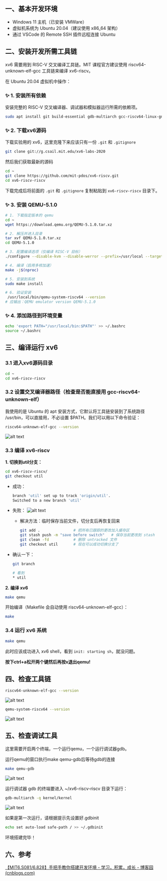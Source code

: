 ## 一、基本开发环境

- Windows 11 主机（已安装 VMWare）
- 虚拟机系统为 Ubuntu 20.04（建议使用 x86_64 架构）
- 通过 VSCode 的 Remote SSH 插件远程连接 Ubuntu

## 二、安装开发所需工具链

xv6 需要用到 RISC-V 交叉编译工具链。MIT 课程官方建议使用 riscv64-unknown-elf-gcc 工具链来编译 xv6-riscv。

在 Ubuntu 20.04 虚拟机中操作：


### ✨ **1. 安装所有依赖**

安装完整的 RISC-V 交叉编译器、调试器和模拟器运行所需的依赖项。

```bash
sudo apt install git build-essential gdb-multiarch gcc-riscv64-linux-gnu binutils-riscv64-linux-gnu libglib2.0-dev libpixman-1-dev ninja-build gcc-riscv64-unknown-elf
```

### ✨ **2. 下载xv6源码**

下载实验用的 xv6，这里克隆下来应该只有一份 `.git` 和 `.gitignore`
```bash
git clone git://g.csail.mit.edu/xv6-labs-2020
```

然后我们获取最新的源码
```bash
cd ~
git clone https://github.com/mit-pdos/xv6-riscv.git
cd xv6-riscv-riscv
```

下载完成后将前面的 `.git` 和 `.gitignore` 复制粘贴到 `xv6-riscv-riscv` 目录下。


### ✨ **3. 安装 QEMU-5.1.0**

```bash
# 1. 下载指定版本的 qemu
cd ~
wget https://download.qemu.org/QEMU-5.1.0.tar.xz

# 2. 解压并进入目录
tar xvf QEMU-5.1.0.tar.xz
cd QEMU-5.1.0

# 3. 配置编译选项（仅编译 RISC-V 目标）
./configure --disable-kvm --disable-werror --prefix=/usr/local --target-list=riscv64-softmmu

# 4. 编译（启用多核加速）
make -j$(nproc)

# 5. 安装到系统
sudo make install

# 6. 验证安装
 /usr/local/bin/qemu-system-riscv64 --version
# 应输出：QEMU emulator version QEMU-5.1.0
```

### ✨ **4. 添加路径到环境变量**

```bash
echo 'export PATH="/usr/local/bin:$PATH"' >> ~/.bashrc
source ~/.bashrc
```

## 三、编译运行 xv6

### **3.1 进入xv6源码目录**

```bash
cd ~
cd xv6-riscv-riscv
```

### 3.2 设置交叉编译器路径（检查是否能直接用 gcc-riscv64-unknown-elf）

我使用的是 Ubuntu 的 apt 安装方式，它默认将工具链安装到了系统路径 /usr/bin，可以直接用，不必设置 $PATH。我们可以用以下命令验证：

```bash
riscv64-unknown-elf-gcc --version
```

![alt text](lab0-assert/image-4.png)


### 3.3 编译 xv6-riscv


**1. 切换到util分支：**

```bash
cd xv6-riscv-riscv/
git checkout util
```

- 成功：
    ```bash
    branch 'util' set up to track 'origin/util'.
    Switched to a new branch 'util'
    ```

- 失败：
![alt text](lab0-assert/image11.png)

  - 解决方法：临时保存当前文件，切分支后再恢复回来
    ```bash
    git add .               # 把所有已跟踪的更改加入缓存区
    git stash push -m "save before switch"   # 保存当前更改到 stash
    git clean -fd           # 删除 untracked 文件
    git checkout util       # 现在可以成功切换分支了
    ```
- 确认一下：

    ```bash
    git branch
    ```
    ```bash
    # 看到
    * util
    ```

**2. 编译 xv6**

```bash
make qemu
```



开始编译（Makefile 会自动使用 riscv64-unknown-elf-gcc）：

```bash
make
```

### 3.4 运行 xv6 系统

```bash
make qemu
```
此时应该成功进入 xv6 shell，看到 `init: starting sh`，就没问题。

**按下ctrl+a松开两个键然后再按x退出qemu!**


## 四、检查工具链

```bash
riscv64-unknown-elf-gcc --version
```

![alt text](lab0-assert/image-6.png)

```bash
qemu-system-riscv64 --version
```

![alt text](lab0-assert/image10.png)

## 五、检查调试工具

这里需要开启两个终端，一个运行qemu，一个运行调试器gdb。

运行qemu的窗口执行make qemu-gdb后等待gdb的连接
```bash
make qemu-gdb
```

![alt text](lab0-assert/image-8.png)


运行调试器 gdb 的终端要进入 ~/xv6-riscv-riscv 目录下运行：

```bash
gdb-multiarch -q kernel/kernel
```

![alt text](lab0-assert/image-9.png)

如果是第一次运行，请根据提示先设置好.gdbinit

```bash
echo set auto-load safe-path / >> ~/.gdbinit
```

环境搭建完毕！

## 六、参考

[【MIT6.S081/6.828】手把手教你搭建开发环境 - 学习，积累，成长 - 博客园 (cnblogs.com)](https://www.cnblogs.com/dongxb/p/15225223.html)